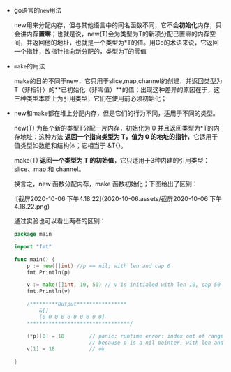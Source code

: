 - go语言的`new`用法

  new用来分配内存，但与其他语言中的同名函数不同，它不会**初始化**内存，只会讲内存**置零**；也就是说，new(T)会为类型为T的新项分配已置零的内存空间，并返回他的地址，也就是一个类型为*T的值。用Go的术语来说，它返回一个指针，改指针指向新分配的，类型为T的零值

- `make`的用法

  make的目的不同于new，它只用于slice,map,channel的创建，并返回类型为T（非指针）的**已初始化（非零值）**的值；出现这种差异的原因在于，这三种类型本质上为引用类型，它们在使用前必须初始化；

- new和make都在堆上分配内存，但是它们的行为不同，适用于不同的类型。

  new(T) 为每个新的类型T分配一片内存，初始化为 0 并且返回类型为*T的内存地址：这种方法 **返回一个指向类型为 T，值为 0 的地址的指针**，它适用于值类型如数组和结构体；它相当于 &T{}。

  make(T) **返回一个类型为 T 的初始值**，它只适用于3种内建的引用类型：slice、map 和 channel。

  换言之，new 函数分配内存，make 函数初始化；下图给出了区别：

  ![截屏2020-10-06 下午4.18.22](2020-10-06.assets/截屏2020-10-06 下午4.18.22.png)

  通过实验也可以看出两者的区别：

  ```go
  package main
  
  import "fmt"
  
  func main() {
      p := new([]int) //p == nil; with len and cap 0
      fmt.Println(p)
  
      v := make([]int, 10, 50) // v is initialed with len 10, cap 50
      fmt.Println(v)
  
      /*********Output****************
          &[]
          [0 0 0 0 0 0 0 0 0 0]
      *********************************/
  
      (*p)[0] = 18        // panic: runtime error: index out of range
                          // because p is a nil pointer, with len and cap 0
      v[1] = 18           // ok
      
  }
  ```

  
